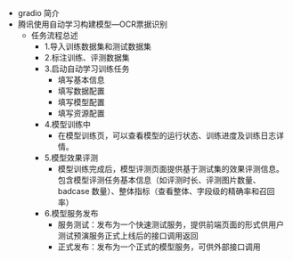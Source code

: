 - gradio 简介
- 腾讯使用自动学习构建模型—OCR票据识别
	- 任务流程总述
		- 1.导入训练数据集和测试数据集
		- 2.标注训练、评测数据集
		- 3.启动自动学习训练任务
			- 填写基本信息
			- 填写数据配置
			- 填写模型配置
			- 填写资源配置
		- 4.模型训练中
			- 在模型训练页，可以查看模型的运行状态、训练进度及训练日志详情。
		- 5.模型效果评测
			- 模型训练完成后，模型评测页面提供基于测试集的效果评测信息。包含模型评测任务基本信息（如评测时长、评测图片数量、badcase 数量）、整体指标（查看整体、字段级的精确率和召回率）
		- 6.模型服务发布
			- 服务测试：发布为一个快速测试服务，提供前端页面的形式供用户测试预演服务正式上线后的接口调用返回
			- 正式发布：发布为一个正式的模型服务，可供外部接口调用